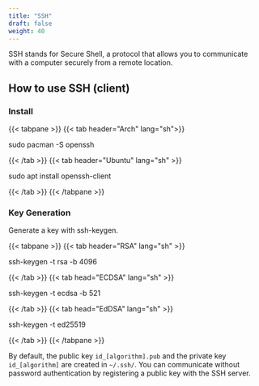 ```yaml
---
title: "SSH"
draft: false
weight: 40
---
```

SSH stands for Secure Shell, a protocol that allows you to communicate with a computer securely from a remote location.

## How to use SSH (client)

### Install

{{< tabpane >}}
{{< tab header="Arch" lang="sh">}}

sudo pacman -S openssh

{{< /tab >}}
{{< tab header="Ubuntu" lang="sh" >}}

sudo apt install openssh-client

{{< /tab >}}
{{< /tabpane >}}

### Key Generation

Generate a key with ssh-keygen.

{{< tabpane >}}
{{< tab header="RSA" lang="sh" >}}

ssh-keygen -t rsa -b 4096

{{< /tab >}}
{{< tab head="ECDSA" lang="sh" >}}

ssh-keygen -t ecdsa -b 521

{{< /tab >}}
{{< tab head="EdDSA" lang="sh" >}}

ssh-keygen -t ed25519

{{< /tab >}}
{{< /tabpane >}}

By default, the public key `id_[algorithm].pub` and the private key `id_[algorithm]` are created in `~/.ssh/`. You can communicate without password authentication by registering a public key with the SSH server.
